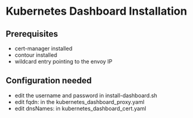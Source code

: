 # Kubernetes Dashboard Installation

## Prerequisites
- cert-manager installed
- contour installed
- wildcard entry pointing to the envoy IP

## Configuration needed
- edit the username and password in install-dashboard.sh
- edit fqdn: in the kubernetes_dashboard_proxy.yaml
- edit dnsNames: in kubernetes_dashboard_cert.yaml
